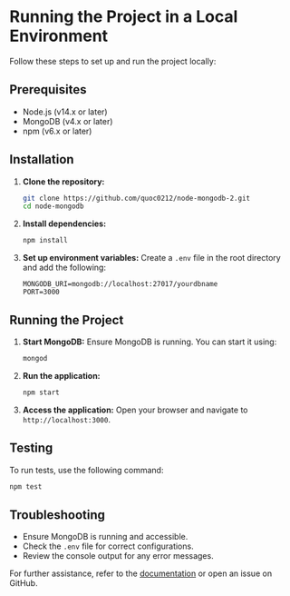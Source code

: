 # Running the Project in a Local Environment

Follow these steps to set up and run the project locally:

## Prerequisites

- Node.js (v14.x or later)
- MongoDB (v4.x or later)
- npm (v6.x or later)

## Installation

1. **Clone the repository:**

   ```bash
   git clone https://github.com/quoc0212/node-mongodb-2.git
   cd node-mongodb
   ```

2. **Install dependencies:**

   ```bash
   npm install
   ```

3. **Set up environment variables:**
   Create a `.env` file in the root directory and add the following:
   ```env
   MONGODB_URI=mongodb://localhost:27017/yourdbname
   PORT=3000
   ```

## Running the Project

1. **Start MongoDB:**
   Ensure MongoDB is running. You can start it using:

   ```bash
   mongod
   ```

2. **Run the application:**

   ```bash
   npm start
   ```

3. **Access the application:**
   Open your browser and navigate to `http://localhost:3000`.

## Testing

To run tests, use the following command:

```bash
npm test
```

## Troubleshooting

- Ensure MongoDB is running and accessible.
- Check the `.env` file for correct configurations.
- Review the console output for any error messages.

For further assistance, refer to the [documentation](https://github.com/yourusername/node-mongodb/wiki) or open an issue on GitHub.
